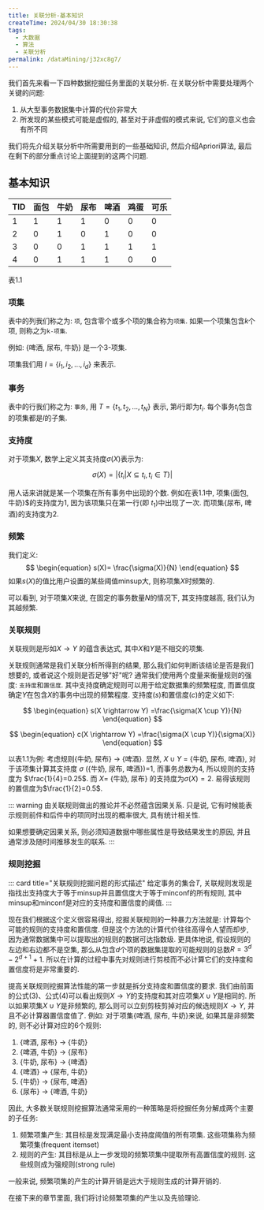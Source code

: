 ```yaml
---
title: 关联分析-基本知识
createTime: 2024/04/30 18:30:38
tags:
  - 大数据
  - 算法
  - 关联分析
permalink: /dataMining/j32xc8g7/
---
```


我们首先来看一下四种数据挖掘任务里面的关联分析. 在关联分析中需要处理两个关键的问题: 
1. 从大型事务数据集中计算的代价非常大
2. 所发现的某些模式可能是虚假的, 甚至对于非虚假的模式来说, 它们的意义也会有所不同

我们将先介绍关联分析中所需要用到的一些基础知识, 然后介绍Apriori算法, 最后在剩下的部分重点讨论上面提到的这两个问题.
<!-- more -->

## 基本知识

| TID  | 面包 | 牛奶 | 尿布 | 啤酒 | 鸡蛋 | 可乐 |
| ---- | ---- | ---- | ---- | ---- | ---- | ---- |
| 1    | 1    | 1    | 1    | 0    | 0    | 0    |
| 2    | 0    | 1    | 0    | 1    | 0    | 0    |
| 3    | 0    | 0    | 1    | 1    | 1    | 1    |
| 4    | 0    | 1    | 1    | 1    | 0    | 0    |

表1.1

### 项集

表中的列我们称之为: `项`, 包含零个或多个项的集合称为`项集`. 如果一个项集包含$k$个项, 则称之为`k-项集`.

例如: {啤酒, 尿布, 牛奶} 是一个3-项集.

项集我们用 $I=\{i_1, i_2, \dots, i_d\}$ 来表示.

### 事务

表中的行我们称之为: `事务`, 用 $T=\{t_1, t_2, \dots, t_N\}$ 表示, 第$i$行即为$t_i$. 每个事务$t_i$包含的项集都是$I$的子集.

### 支持度

对于项集$X$, 数学上定义其支持度$\sigma(X)$表示为:

$$
\begin{equation}
\sigma(X)=\lvert\{t_i|X\subseteq t_i, t_i \in T\}\rvert
\end{equation}
$$

用人话来讲就是某一个项集在所有事务中出现的个数. 例如在表1.1中, 项集{面包, 牛奶}$的支持度为1, 因为该项集只在第一行(即 $t_1$)中出现了一次. 而项集{尿布, 啤酒}的支持度为2.

### 频繁

我们定义: 
$$
\begin{equation}
s(X)= \frac{\sigma(X)}{N}
\end{equation}
$$
如果$s(X)$的值比用户设置的某些阈值minsup大, 则称项集$X$​时频繁的.

可以看到, 对于项集$X$来说, 在固定的事务数量$N$的情况下, 其支持度越高, 我们认为其越频繁.

### 关联规则

关联规则是形如$X \rightarrow Y$ 的蕴含表达式, 其中$X$和$Y$是不相交的项集.

关联规则通常是我们关联分析所得到的结果, 那么我们如何判断该结论是否是我们想要的, 或者说这个规则是否足够"好"呢? 通常我们使用两个度量来衡量规则的强度: `支持度`和`置信度`. 其中支持度确定规则可以用于给定数据集的频繁程度, 而置信度确定$Y$在包含$X$​的事务中出现的频繁程度. 支持度($s$)和置信度($c$)的定义如下:

$$
\begin{equation}
s(X \rightarrow Y) =\frac{\sigma(X \cup Y)}{N}
\end{equation}
$$

$$
\begin{equation}
c(X \rightarrow Y) =\frac{\sigma(X \cup Y)}{\sigma(X)}
\end{equation}
$$

以表1.1为例: 考虑规则{牛奶, 尿布} $\rightarrow$ {啤酒}. 显然, $X \cup Y$ = {牛奶, 尿布, 啤酒}, 对于该项集计算其支持度 $\sigma$ ({牛奶, 尿布, 啤酒})=1, 而事务总数为4, 所以规则的支持度为 $\frac{1}{4}=0.25$. 而 $X=$ {牛奶, 尿布} 的支持度为$\sigma(X)=2$. 易得该规则的置信度为$\frac{1}{2}=0.5$.

::: warning
由关联规则做出的推论并不必然蕴含因果关系. 只是说, 它有时候能表示规则前件和后件中的项同时出现的概率很大, 具有统计相关性. 

如果想要确定因果关系, 则必须知道数据中哪些属性是导致结果发生的原因, 并且通常涉及随时间推移发生的联系.
:::


### 规则挖掘

::: card  title="关联规则挖掘问题的形式描述" 
给定事务的集合$T$, 关联规则发现是指找出支持度大于等于minsup并且置信度大于等于minconf的所有规则, 其中minsup和minconf是对应的支持度和置信度的阈值.
:::

现在我们根据这个定义很容易得出, 挖掘关联规则的一种暴力方法就是: 计算每个可能的规则的支持度和置信度. 但是这个方法的计算代价往往高得令人望而却步, 因为通常数据集中可以提取出的规则的数据可达指数级. 更具体地说, 假设规则的左边和右边都不是空集, 那么从包含$d$个项的数据集提取的可能规则的总数$R=3^d-2^{d+1}+1$. 所以在计算的过程中事先对规则进行剪枝而不必计算它们的支持度和置信度将是非常重要的.

提高关联规则挖掘算法性能的第一步就是拆分支持度和置信度的要求. 我们由前面的公式(3)、公式(4)可以看出规则$X \rightarrow Y$的支持度和其对应项集$X \cup Y$是相同的. 所以如果项集$X \cup Y$是非频繁的, 那么则可以立刻剪枝剪掉对应的候选规则$X \rightarrow Y$, 并且不必计算器置信度值了.
例如: 对于项集{啤酒, 尿布, 牛奶}来说, 如果其是非频繁的, 则不必计算对应的6个规则:

1. {啤酒, 尿布} $\rightarrow$ \{牛奶\}
2. {啤酒, 牛奶} $\rightarrow$ \{尿布\}
3. {牛奶, 尿布} $\rightarrow$ \{啤酒\}
4. {啤酒} $\rightarrow$ \{尿布, 牛奶\}
5. {牛奶} $\rightarrow$ \{尿布, 啤酒\}
6. {尿布} $\rightarrow$ \{啤酒, 牛奶\}


因此, 大多数关联规则挖掘算法通常采用的一种策略是将挖掘任务分解成两个主要的子任务:
1. 频繁项集产生: 其目标是发现满足最小支持度阈值的所有项集. 这些项集称为频繁项集(frequent itemset)
2. 规则的产生: 其目标是从上一步发现的频繁项集中提取所有高置信度的规则. 这些规则成为强规则(strong rule)

一般来说, 频繁项集的产生的计算开销是远大于规则生成的计算开销的.

在接下来的章节里面, 我们将讨论频繁项集的产生以及先验理论.

